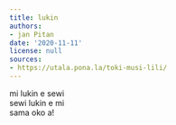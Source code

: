 ```yaml
---
title: lukin
authors:
- jan Pitan
date: '2020-11-11'
license: null
sources:
- https://utala.pona.la/toki-musi-lili/
---
```


mi lukin e sewi  
sewi lukin e mi  
sama oko a!